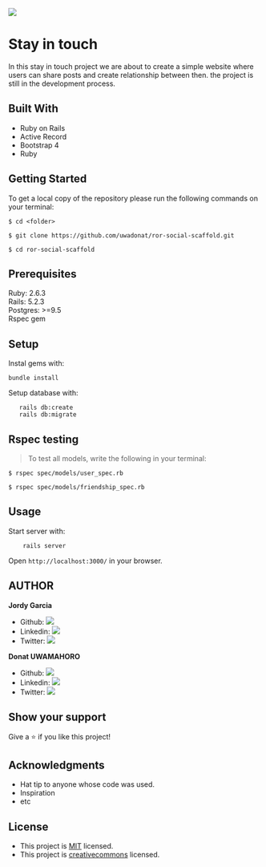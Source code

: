 ![](https://img.shields.io/badge/Microverse-blueviolet)

# Stay in touch

In this stay in touch project we are about to create a simple website where users can share posts and create relationship between then. the project is still in the development process. 

## Built With

- Ruby on Rails
- Active Record
- Bootstrap 4
- Ruby

## Getting Started

To get a local copy of the repository please run the following commands on your terminal:

```
$ cd <folder>
```

```
$ git clone https://github.com/uwadonat/ror-social-scaffold.git 
```

```
$ cd ror-social-scaffold
```
## Prerequisites

Ruby: 2.6.3    
Rails: 5.2.3   
Postgres: >=9.5    
Rspec gem

## Setup

Instal gems with:

```
bundle install
```

Setup database with:

```
   rails db:create
   rails db:migrate
```
## Rspec testing
 > To test all models, write the following in your terminal:
 ```
$ rspec spec/models/user_spec.rb
```
```
$ rspec spec/models/friendship_spec.rb
```
## Usage

Start server with:

```
    rails server
```

Open `http://localhost:3000/` in your browser.

## AUTHOR

**Jordy Garcia**

- Github: [![](https://img.shields.io/badge/GitHub-100000?style=for-the-badge&logo=github&logoColor=white)](https://github.com/garciajordy/)
- Linkedin: [![](https://img.shields.io/badge/LinkedIn-0077B5?style=for-the-badge&logo=linkedin&logoColor=white)](https://www.linkedin.com/in/jordygarcia/)
- Twitter: [![](https://img.shields.io/badge/Twitter-1DA1F2?style=for-the-badge&logo=twitter&logoColor=white)](https://twitter.com/JordyGarcia1994)

**Donat UWAMAHORO**

- Github: [![](https://img.shields.io/badge/GitHub-100000?style=for-the-badge&logo=github&logoColor=white)](https://github.com/uwadonat)
- Linkedin: [![](https://img.shields.io/badge/LinkedIn-0077B5?style=for-the-badge&logo=linkedin&logoColor=white)](https://www.linkedin.com/in/uwadonat)
- Twitter: [![](https://img.shields.io/badge/Twitter-1DA1F2?style=for-the-badge&logo=twitter&logoColor=white)](https://twitter.com/uwahoroDonat)

## Show your support

Give a ⭐️ if you like this project!

## Acknowledgments

- Hat tip to anyone whose code was used.                                                                                                                                                                                                                                                                                                                                                                                                                                                                                                                                                                                                                                                                                                                                                         
- Inspiration
- etc

## License

- This project is [MIT](https://opensource.org/licenses/MIT) licensed.
- This project is [creativecommons](https://creativecommons.org/licenses/by-nc/4.0/) licensed.